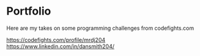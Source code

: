 # Portfolio

Here are my takes on some programming challenges from codefights.com

https://codefights.com/profile/mrdj204
https://www.linkedin.com/in/dansmith204/
